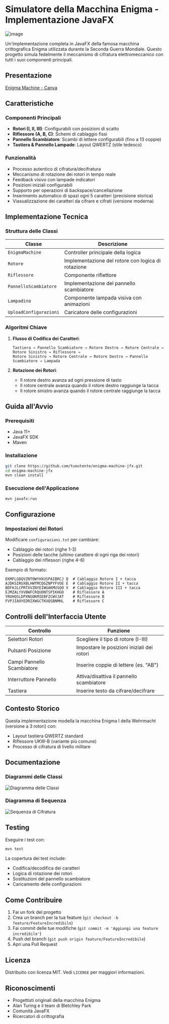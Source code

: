 
# Simulatore della Macchina Enigma - Implementazione JavaFX

![image](https://github.com/user-attachments/assets/f3c3e4e6-5c9f-42a9-998c-9c76fa4647e6)

Un'implementazione completa in JavaFX della famosa macchina crittografica Enigma utilizzata durante la Seconda Guerra Mondiale. Questo progetto simula fedelmente il meccanismo di cifratura elettromeccanico con tutti i suoi componenti principali.

## Presentazione
[Enigma Machine - Canva](https://www.canva.com/design/DAGj4ZGeQdc/248OLdC1lps4uS5iKQxCRA/view?utm_content=DAGj4ZGeQdc&utm_campaign=designshare&utm_medium=link2&utm_source=uniquelinks&utlId=h3898c9c09a)

## Caratteristiche

### Componenti Principali
- **Rotori (I, II, III)**: Configurabili con posizioni di scatto
- **Riflessore (A, B, C)**: Schemi di cablaggio fissi
- **Pannello Scambiatore**: Scambi di lettere configurabili (fino a 13 coppie)
- **Tastiera & Pannello Lampade**: Layout QWERTZ (stile tedesco)

### Funzionalità
- Processo autentico di cifratura/decifratura
- Meccanismo di rotazione dei rotori in tempo reale
- Feedback visivo con lampade indicatori
- Posizioni iniziali configurabili
- Supporto per operazioni di backspace/cancellazione
- Inserimento automatico di spazi ogni 5 caratteri (precisione storica)
- Viasualizzazione dei caratteri da cifrare e cifrati (versione moderna)

## Implementazione Tecnica

### Struttura delle Classi
| Classe | Descrizione |
|--------|-------------|
| `EnigmaMachine` | Controller principale della logica |
| `Rotore` | Implementazione del rotore con logica di rotazione |
| `Riflessore` | Componente riflettore |
| `PannelloScambiatore` | Implementazione del pannello scambiatore |
| `Lampadina` | Componente lampada visiva con animazioni |
| `UploadConfigurazioni` | Caricatore delle configurazioni |

### Algoritmi Chiave
1. **Flusso di Codifica dei Caratteri**:
   ```
   Tastiera → Pannello Scambiatore → Rotore Destro → Rotore Centrale → Rotore Sinistro → Riflessore → 
   Rotore Sinistro → Rotore Centrale → Rotore Destro → Pannello Scambiatore → Lampada
   ```

2. **Rotazione dei Rotori**:
   - Il rotore destro avanza ad ogni pressione di tasto
   - Il rotore centrale avanza quando il rotore destro raggiunge la tacca
   - Il rotore sinistro avanza quando il rotore centrale raggiunge la tacca

## Guida all'Avvio

### Prerequisiti
- Java 11+
- JavaFX SDK
- Maven

### Installazione
```bash
git clone https://github.com/tuoutente/enigma-machine-jfx.git
cd enigma-machine-jfx
mvn clean install
```

### Esecuzione dell'Applicazione
```bash
mvn javafx:run
```

## Configurazione

### Impostazioni dei Rotori
Modificare `configurazioni.txt` per cambiare:
- Cablaggio dei rotori (righe 1-3)
- Posizioni delle tacche (ultimo carattere di ogni riga dei rotori)
- Cablaggio dei riflessori (righe 4-6)

Esempio di formato:
```
EKMFLGDQVZNTOWYHXUSPAIBRCJ Q  # Cablaggio Rotore I + tacca
AJDKSIRUXBLHWTMCQGZNPYFVOE E  # Cablaggio Rotore II + tacca
BDFHJLCPRTXVZNYEIWGAKMUSQO V  # Cablaggio Rotore III + tacca
EJMZALYXVBWFCRQUONTSPIKHGD    # Riflessore A
YRUHQSLDPXNGOKMIEBFZCWVJAT    # Riflessore B
FVPJIAOYEDRZXWGCTKUQSBNMHL    # Riflessore C
```

## Controlli dell'Interfaccia Utente

| Controllo | Funzione |
|-----------|----------|
| Selettori Rotori | Scegliere il tipo di rotore (I-III) |
| Pulsanti Posizione | Impostare le posizioni iniziali dei rotori |
| Campi Pannello Scambiatore | Inserire coppie di lettere (es. "AB") |
| Interruttore Pannello | Attiva/disattiva il pannello scambiatore |
| Tastiera | Inserire testo da cifrare/decifrare |

## Contesto Storico

Questa implementazione modella la macchina Enigma I della Wehrmacht (versione a 3 rotori) con:
- Layout tastiera QWERTZ standard
- Riflessore UKW-B (variante più comune)
- Processo di cifratura di livello militare

## Documentazione

### Diagrammi delle Classi
![Diagramma delle Classi](docs/class_diagram.png)

### Diagramma di Sequenza
![Sequenza di Cifratura](docs/sequence_diagram.png)

## Testing

Eseguire i test con:
```bash
mvn test
```

La copertura dei test include:
- Codifica/decodifica dei caratteri
- Logica di rotazione dei rotori
- Sostituzioni del pannello scambiatore
- Caricamento delle configurazioni

## Come Contribuire

1. Fai un fork del progetto
2. Crea un branch per la tua feature (`git checkout -b feature/FeatureIncredibile`)
3. Fai commit delle tue modifiche (`git commit -m 'Aggiungi una feature incredibile'`)
4. Push del branch (`git push origin feature/FeatureIncredibile`)
5. Apri una Pull Request

## Licenza

Distribuito con licenza MIT. Vedi `LICENSE` per maggiori informazioni.

## Riconoscimenti
- Progettisti originali della macchina Enigma
- Alan Turing e il team di Bletchley Park
- Comunità JavaFX
- Ricercatori di crittografia
